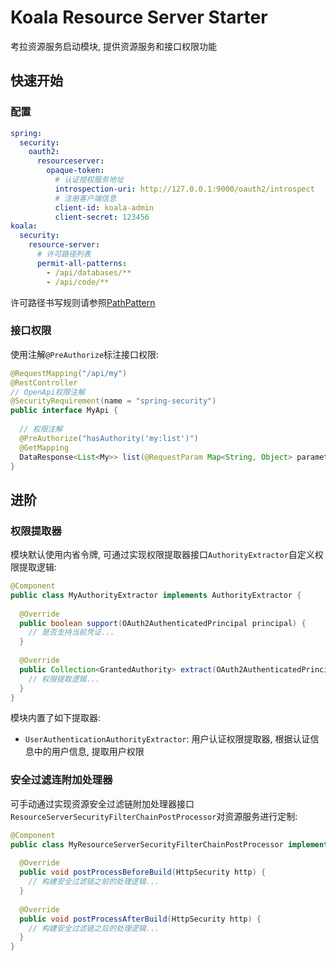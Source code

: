 # Koala Resource Server Starter

考拉资源服务启动模块, 提供资源服务和接口权限功能

## 快速开始

### 配置

```yaml
spring:
  security:
    oauth2:
      resourceserver:
        opaque-token:
          # 认证授权服务地址
          introspection-uri: http://127.0.0.1:9000/oauth2/introspect
          # 注册客户端信息
          client-id: koala-admin
          client-secret: 123456
koala:
  security:
    resource-server:
      # 许可路径列表
      permit-all-patterns:
        - /api/databases/**
        - /api/code/**
```

许可路径书写规则请参照[PathPattern](https://docs.spring.io/spring-framework/docs/current/javadoc-api/org/springframework/web/util/pattern/PathPattern.html)

### 接口权限

使用注解`@PreAuthorize`标注接口权限:

```java
@RequestMapping("/api/my")
@RestController
// OpenApi权限注解
@SecurityRequirement(name = "spring-security")
public interface MyApi {
  
  // 权限注解
  @PreAuthorize("hasAuthority('my:list')")
  @GetMapping
  DataResponse<List<My>> list(@RequestParam Map<String, Object> parameters);
}
```

## 进阶

### 权限提取器

模块默认使用内省令牌, 可通过实现权限提取器接口`AuthorityExtractor`自定义权限提取逻辑:

```java
@Component
public class MyAuthorityExtractor implements AuthorityExtractor {
  
  @Override
  public boolean support(OAuth2AuthenticatedPrincipal principal) {
    // 是否支持当前凭证...
  }
  
  @Override
  public Collection<GrantedAuthority> extract(OAuth2AuthenticatedPrincipal principal) {
    // 权限提取逻辑...
  }
}
```

模块内置了如下提取器:

- `UserAuthenticationAuthorityExtractor`: 用户认证权限提取器, 根据认证信息中的用户信息, 提取用户权限

### 安全过滤连附加处理器

可手动通过实现资源安全过滤链附加处理器接口`ResourceServerSecurityFilterChainPostProcessor`对资源服务进行定制:

```java
@Component
public class MyResourceServerSecurityFilterChainPostProcessor implements ResourceServerSecurityFilterChainPostProcessor {
  
  @Override
  public void postProcessBeforeBuild(HttpSecurity http) {
    // 构建安全过滤链之前的处理逻辑...
  }
    
  @Override
  public void postProcessAfterBuild(HttpSecurity http) {
    // 构建安全过滤链之后的处理逻辑...
  }
}
```

